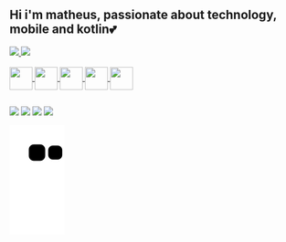 ## Hi i'm matheus, passionate about technology, mobile and kotlin💕

<div>
  <a href="https://github.com/MatheusAngelicio">
  <img height="180em" src="https://github-readme-stats.vercel.app/api?username=MatheusAngelicio&show_icons=true&theme=dracula&include_all_commits=true&count_private=true"/>
  <img height="180em" src="https://github-readme-stats.vercel.app/api/top-langs/?username=MatheusAngelicio&layout=compact&langs_count=7&theme=dracula"/>
</div>
<div style="display: inline_block"><br>
  <img align="center" height="40" width="40" src="https://cdn.jsdelivr.net/gh/devicons/devicon/icons/androidstudio/androidstudio-original.svg">
   <img align="center" height="40" width="40" src="https://cdn.jsdelivr.net/gh/devicons/devicon/icons/kotlin/kotlin-original.svg">
   <img align="center" height="40" width="40" src="https://cdn.jsdelivr.net/gh/devicons/devicon/icons/android/android-original.svg">
   <img align="center" height="40" width="40" src="https://cdn.jsdelivr.net/gh/devicons/devicon/icons/java/java-original.svg">
   <img align="center" height="40" width="40" src="https://cdn.jsdelivr.net/gh/devicons/devicon/icons/sourcetree/sourcetree-original.svg">

</div>
  
  ##
 
<div> 
  <a href="https://instagram.com/meiotheus" target="_blank"><img src="https://img.shields.io/badge/-Instagram-%23E4405F?style=for-the-badge&logo=instagram&logoColor=white" target="_blank"></a>
 	<a href="https://www.twitch.tv/mathhews69" target="_blank"><img src="https://img.shields.io/badge/Twitch-9146FF?style=for-the-badge&logo=twitch&logoColor=white" target="_blank"></a>
  <a href = "mailto:matheus.angelicio00@gmail.com"><img src="https://img.shields.io/badge/-Gmail-%23333?style=for-the-badge&logo=gmail&logoColor=white" target="_blank"></a>
  <a href="https://www.linkedin.com/in/matheus-angelicio-469a15198" target="_blank"><img src="https://img.shields.io/badge/-LinkedIn-%230077B5?style=for-the-badge&logo=linkedin&logoColor=white" target="_blank"></a> 
  
  ![Snake animation](https://github.com/MatheusAngelicio/MatheusAngelicio/blob/output/github-contribution-grid-snake.svg)
   
</div>
